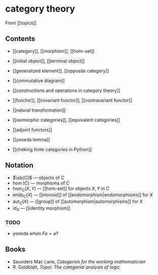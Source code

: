 # category theory
From [[topics]]

## Contents
- [[category]], [[morphism]], [[hom-set]]
- [[initial object]], [[terminal object]]
- [[generalized element]], [[opposite category]]
- [[commutative diagram]]
- [[constructions and operations in category theory]]
- [[functor]], [[covariant functor]], [[contravariant functor]]
- [[natural transformation]]
- [[isomorphic categories]], [[equivalent categories]]
- [[adjoint functors]]
- [[yoneda lemma]]

- [[cheking finite categories in Python]]

## Notation
- $\ob(C)$ — objects of $C$
- $\hom(C)$ — morphisms of $C$
- $\hom_{C}(X, Y)$ — [[hom-set]] for objects $X, Y$ in $C$
- $\mathrm{endo}_{C}(X)$ — [[monoid]] of [[endomorphism|endomorphisms]] for $X$
- $\mathrm{aut}_{C}(X)$ — [[group]] of [[automorphism|automorphisms]] for $X$
- $\mathrm{id}_{X}$ — [[identity morphism]]

### TODO
- yoneda when $F a = \varnothing$?

## Books
- Saunders Mac Lane,  _Categories for the working mathematician_
- R. Goldblatt, _Topoi: The categorial analysis of logic_